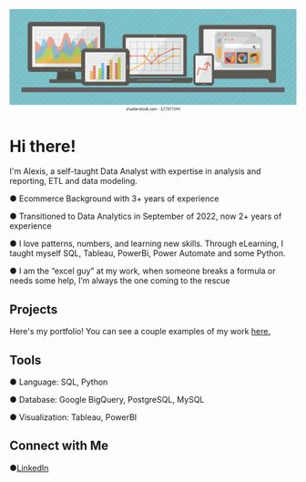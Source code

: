 ![Banner of computers and devices showing bar charts and donut graphs.](https://github.com/atpatton13/atpatton13/blob/main/infographics-charts-graphics-diagrams-on-260nw-177377594.webp)

# Hi there! 

I'm Alexis, a self-taught Data Analyst with expertise in analysis and reporting, ETL and data modeling.

●	Ecommerce Background with 3+ years of experience 

●	Transitioned to Data Analytics in September of 2022, now 2+ years of experience

●	I love patterns, numbers, and learning new skills. Through eLearning, I taught myself SQL, Tableau, PowerBi, Power Automate and some Python.

●	I am the “excel guy” at my work, when someone breaks a formula or needs some help, I’m always the one coming to the rescue 


## Projects
Here's my portfolio! You can see a couple examples of my work [here.](https://github.com/atpatton13/SQL)


## Tools

● Language: SQL, Python

● Database: Google BigQuery, PostgreSQL, MySQL

● Visualization: Tableau, PowerBI

## Connect with Me

●[LinkedIn](https://www.linkedin.com/in/alexis-patton-644097166/)
